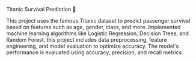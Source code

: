 Titanic Survival Prediction 🚢

This project uses the famous Titanic dataset to predict passenger survival based on features such as age, gender, class, and more. Implemented machine learning algorithms like Logistic Regression, Decision Trees, and Random Forest, this project includes data preprocessing, feature engineering, and model evaluation to optimize accuracy. The model's performance is evaluated using accuracy, precision, and recall metrics.
